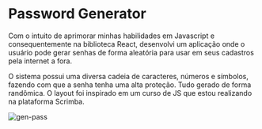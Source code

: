 # Password Generator

Com o intuito de aprimorar minhas habilidades em Javascript e consequentemente na biblioteca React, desenvolvi um aplicação onde o usuário pode gerar senhas
de forma aleatória para usar em seus cadastros pela internet a fora.

O sistema possui uma diversa cadeia de caracteres, números e símbolos, fazendo com que a senha tenha uma alta proteção. Tudo gerado de forma randômica.
O layout foi inspirado em um curso de JS que estou realizando na plataforma Scrimba.

![gen-pass](https://user-images.githubusercontent.com/76922943/212770740-abf2b905-2e31-4fe4-b945-bd221fc6dc13.png)
